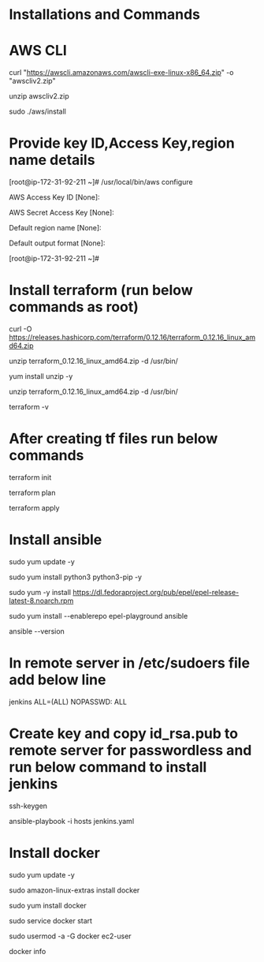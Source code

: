# Installations and Commands

# AWS CLI 

curl "https://awscli.amazonaws.com/awscli-exe-linux-x86_64.zip" -o "awscliv2.zip"

unzip awscliv2.zip

sudo ./aws/install

# Provide key ID,Access Key,region name details 

[root@ip-172-31-92-211 ~]# /usr/local/bin/aws configure

AWS Access Key ID [None]:

AWS Secret Access Key [None]:

Default region name [None]:

Default output format [None]:

[root@ip-172-31-92-211 ~]#

# Install terraform (run below commands as root)

curl -O https://releases.hashicorp.com/terraform/0.12.16/terraform_0.12.16_linux_amd64.zip

unzip terraform_0.12.16_linux_amd64.zip -d /usr/bin/

yum install unzip -y

unzip terraform_0.12.16_linux_amd64.zip -d /usr/bin/

terraform -v

# After creating tf files run below commands

terraform init

terraform plan

terraform apply


# Install ansible

sudo yum update -y

sudo yum install python3 python3-pip -y

sudo yum -y install https://dl.fedoraproject.org/pub/epel/epel-release-latest-8.noarch.rpm

sudo yum install  --enablerepo epel-playground  ansible

ansible --version

# In remote server in /etc/sudoers file add below line

jenkins ALL=(ALL)  NOPASSWD: ALL

# Create key and copy id_rsa.pub to remote server for passwordless and run below command to install jenkins

ssh-keygen

ansible-playbook -i hosts jenkins.yaml


# Install docker

sudo yum update -y

sudo amazon-linux-extras install docker

sudo yum install docker

sudo service docker start

sudo usermod -a -G docker ec2-user

docker info

